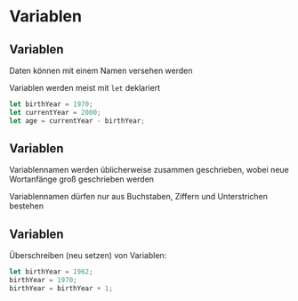 # Variablen

## Variablen

Daten können mit einem Namen versehen werden

Variablen werden meist mit `let` deklariert

```js
let birthYear = 1970;
let currentYear = 2000;
let age = currentYear - birthYear;
```

## Variablen

Variablennamen werden üblicherweise zusammen geschrieben, wobei neue Wortanfänge groß geschrieben werden

Variablennamen dürfen nur aus Buchstaben, Ziffern und Unterstrichen bestehen

## Variablen

Überschreiben (neu setzen) von Variablen:

```js
let birthYear = 1962;
birthYear = 1970;
birthYear = birthYear + 1;
```
